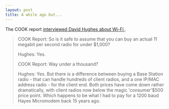 ```yaml
---
layout: post
title: A while ago but... 
---
```



The COOK report <a href="http://wireless.oldcolo.com/biology/progress2000/cookjul.txt">interviewed David Hughes about Wi-Fi </a>.<blockquote>

COOK Report: So is it safe to assume that you can buy an actual 11 megabit per second radio for under $1,000? 

Hughes: Yes. 

COOK Report: Way under a thousand? 

Hughes: Yes. But there is a difference between buying a Base Station radio - that can handle hundreds of client radios, and a one IP/MAC address radio - for the client end. Both prices have come down rather dramatically, with client radios now below the magic 'consumer'$500 price point. Which happens to be what I had to pay for a 1200 baud Hayes Micromodem back 15 years ago.</blockquote>
